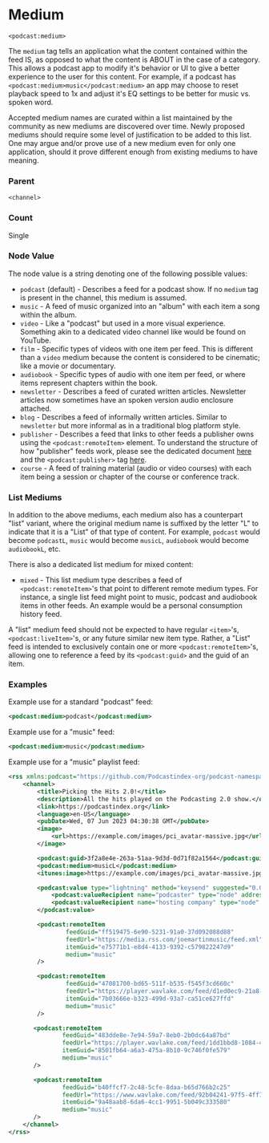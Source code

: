 # Medium

`<podcast:medium>`

The `medium` tag tells an application what the content contained within the feed IS, as opposed to what the content is ABOUT in the case of a category. This allows a podcast app to modify it's behavior or UI to give a better experience to the user for this content. For example, if a podcast has `<podcast:medium>music</podcast:medium>` an app may choose to reset playback speed to 1x and adjust it's EQ settings to be better for music vs. spoken word.

Accepted medium names are curated within a list maintained by the community as new mediums are discovered over time. Newly proposed mediums should require some level of justification to be added to this list. One may argue and/or prove use of a new medium even for only one application, should it prove different enough from existing mediums to have meaning.

### Parent

`<channel>`

### Count

Single

### Node Value

The node value is a string denoting one of the following possible values:

- `podcast` (default) - Describes a feed for a podcast show. If no `medium` tag is present in the channel, this medium is assumed.
- `music` - A feed of music organized into an "album" with each item a song within the album.
- `video` - Like a "podcast" but used in a more visual experience. Something akin to a dedicated video channel like would be found on YouTube.
- `film` - Specific types of videos with one item per feed. This is different than a `video` medium because the content is considered to be cinematic; like a movie or documentary.
- `audiobook` - Specific types of audio with one item per feed, or where items represent chapters within the book.
- `newsletter` - Describes a feed of curated written articles. Newsletter articles now sometimes have an spoken version audio enclosure attached.
- `blog` - Describes a feed of informally written articles. Similar to `newsletter` but more informal as in a traditional blog platform style.
- `publisher` - Describes a feed that links to other feeds a publisher owns using the `<podcast:remoteItem>` element. To understand the structure of how "publisher" feeds work, please see the dedicated document [here](../../publishers/publishers.md) and the `<podcast:publisher>` tag [here](./publisher.md).
- `course` - A feed of training material (audio or video courses) with each item being a session or chapter of the course or conference track.

### List Mediums

In addition to the above mediums, each medium also has a counterpart "list" variant, where the original medium name is suffixed by the letter "L" to indicate that it is a "List" of that type of content. For example, `podcast` would become `podcastL`, `music` would become `musicL`, `audiobook` would become `audiobookL`, etc.

There is also a dedicated list medium for mixed content:

- `mixed` - This list medium type describes a feed of `<podcast:remoteItem>`'s that point to different remote medium types. For instance, a single list feed might point to music, podcast and audiobook items in other feeds. An example would be a personal consumption history feed.

A "list" medium feed should not be expected to have regular `<item>`'s,`<podcast:liveItem>`'s, or any future similar new item type. Rather, a "List" feed is intended to exclusively contain one or more `<podcast:remoteItem>`'s, allowing one to reference a feed by its `<podcast:guid>` and the guid of an item.

### Examples

Example use for a standard "podcast" feed:

```xml
<podcast:medium>podcast</podcast:medium>
```

Example use for a "music" feed:

```xml
<podcast:medium>music</podcast:medium>
```

Example use for a "music" playlist feed:

```xml
<rss xmlns:podcast="https://github.com/Podcastindex-org/podcast-namespace/blob/main/docs/1.0.md" xmlns:itunes="http://www.itunes.com/dtds/podcast-1.0.dtd" version="2.0">
    <channel>
        <title>Picking the Hits 2.0!</title>
        <description>All the hits played on the Podcasting 2.0 show.</description>
        <link>https://podcastindex.org</link>
        <language>en-US</language>
        <pubDate>Wed, 07 Jun 2023 04:30:38 GMT</pubDate>
        <image>
            <url>https://example.com/images/pci_avatar-massive.jpg</url>
        </image>

        <podcast:guid>3f2a8e4e-263a-51aa-9d3d-0d71f82a1564</podcast:guid>
        <podcast:medium>musicL</podcast:medium>
        <itunes:image>https://example.com/images/pci_avatar-massive.jpg</itunes:image>

        <podcast:value type="lightning" method="keysend" suggested="0.00000005000">
            <podcast:valueRecipient name="podcaster" type="node" address="036557ea56b3b86f08be31bcd2557cae8021b0e3a9413f0c0e52625c6696972e57" split="99" />
            <podcast:valueRecipient name="hosting company" type="node" address="036557ea56b3b86f08be31bcd2557cae8021b0e3a9413f0c0e52625c6696972e57" split="1" />
        </podcast:value>

        <podcast:remoteItem
                feedGuid="ff519475-6e90-5231-91a0-37d092088d88"
                feedUrl="https://media.rss.com/joemartinmusic/feed.xml"
                itemGuid="e75771b1-e8d4-4133-9392-c579822247d9"
                medium="music"
        />

        <podcast:remoteItem
                feedGuid="47081700-bd65-511f-b535-f545f3cd660c"
                feedUrl="https://player.wavlake.com/feed/d1ed0ec9-21a8-4eda-b2c9-b17c8019a7e8"
                itemGuid="7b03666e-b323-499d-93a7-ca51ce627ffd"
                medium="music"
        />

       <podcast:remoteItem
               feedGuid="483dde8e-7e94-59a7-8eb0-2b0dc64a87bd"
               feedUrl="https://player.wavlake.com/feed/1dd1bbd8-1084-4fdc-9788-dddaa62fbc6a"
               itemGuid="8501fb64-a6a3-475a-8b10-9c746f0fe579"
               medium="music"
       />

       <podcast:remoteItem
               feedGuid="b40ffcf7-2c48-5cfe-8daa-b65d766b2c25"
               feedUrl="https://www.wavlake.com/feed/92b04241-97f5-4ff7-be11-cf45f70812e7"
               itemGuid="9a48aab8-6da6-4cc1-9951-5b049c333580"
               medium="music"
       />
    </channel>
</rss>
```
